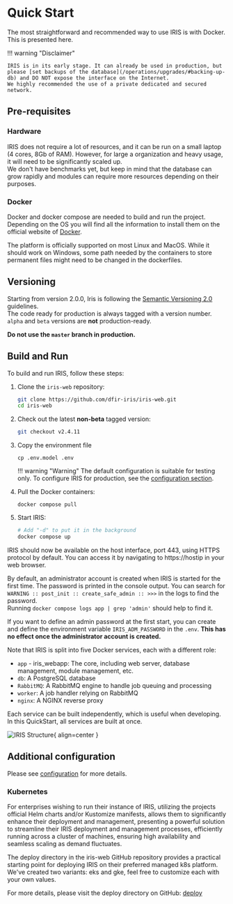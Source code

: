 # Quick Start

The most straightforward and recommended way to use IRIS is with Docker. This is presented here. 

!!! warning "Disclaimer"

    IRIS is in its early stage. It can already be used in production, but please [set backups of the database](/operations/upgrades/#backing-up-db) and DO NOT expose the interface on the Internet.
    We highly recommended the use of a private dedicated and secured network. 
    

## Pre-requisites

### Hardware

IRIS does not require a lot of resources, and it can be run on a small laptop (4 cores, 8Gb of RAM). However, for large a organization and heavy usage, 
it will need to be significantly scaled up.  
We don't have benchmarks yet, but keep in mind that the database can grow rapidly and modules can require more resources depending on their purposes.  

### Docker
Docker and docker compose are needed to build and run the project. Depending on the OS you will find all the information to install them on 
the official website of [Docker](https://docs.docker.com/get-docker/).  

The platform is officially supported on most Linux and MacOS. While it should work on Windows, some path needed by the containers to store permanent files might need to be changed in the dockerfiles. 

## Versioning
Starting from version 2.0.0, Iris is following the [Semantic Versioning 2.0](https://semver.org/) guidelines.   
The code ready for production is always tagged with a version number. 
``alpha`` and ``beta`` versions are **not** production-ready.  

**Do not use the ``master`` branch in production.** 

## Build and Run

To build and run IRIS, follow these steps:

1. Clone the `iris-web` repository:

    ```bash
    git clone https://github.com/dfir-iris/iris-web.git
    cd iris-web
    ```

2. Check out the latest **non-beta** tagged version: 

    ```bash
    git checkout v2.4.11
    ```

3. Copy the environment file 

    ```
    cp .env.model .env
    ```

    !!! warning "Warning"
        The default configuration is suitable for testing only. To configure IRIS for production, see the [configuration section](operations/configuration.md). 

4. Pull the Docker containers:

    ```
    docker compose pull
    ```

5. Start IRIS:

    ```bash
    # Add "-d" to put it in the background
    docker compose up
    ```

IRIS should now be available on the host interface, port 443, using HTTPS protocol by default. You can access it by navigating to https://hostip in your web browser.   

By default, an administrator account is created when IRIS is started for the first time. The password is printed in the console output. You can search for ```WARNING :: post_init :: create_safe_admin :: >>>``` in the logs to find the password.   
Running `docker compose logs app | grep 'admin'` should help to find it.   

If you want to define an admin password at the first start, you can create and define the environment variable `IRIS_ADM_PASSWORD` in the `.env`. **This has no effect once the administrator account is created.**   

Note that IRIS is split into five Docker services, each with a different role:

- `app` - iris_webapp: The core, including web server, database management, module management, etc.
- `db`: A PostgreSQL database
- `RabbitMQ`: A RabbitMQ engine to handle job queuing and processing
- `worker`: A job handler relying on RabbitMQ
- `nginx`: A NGINX reverse proxy

Each service can be built independently, which is useful when developing. In this QuickStart, all services are built at once.  

![IRIS Structure](/_static/iris_structure.png){ align=center }

## Additional configuration

Please see [configuration](operations/configuration.md) for more details.

### Kubernetes

For enterprises wishing to run their instance of IRIS, utilizing the projects official Helm charts and/or Kustomize manifests, allows them to significantly enhance their deployment and management, presenting a powerful solution to streamline their IRIS deployment and management processes, efficiently running across a cluster of machines, ensuring high availability and seamless scaling as demand fluctuates.

The deploy directory in the iris-web GitHub repository provides a practical starting point for deploying IRIS on their preferred managed k8s platform. We've created two variants: eks and gke, feel free to customize each with your own values.

For more details, please visit the deploy directory on GitHub: [deploy](https://github.com/dfir-iris/iris-web/tree/master/deploy)